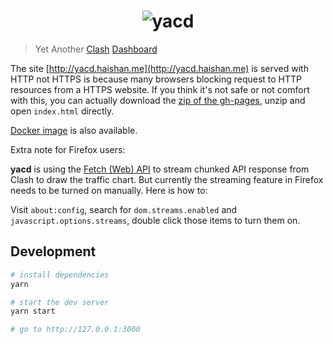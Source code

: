 <h1 align="center">
  <img src="https://user-images.githubusercontent.com/1166872/47954055-97e6cb80-dfc0-11e8-991f-230fd40481e5.png" alt="yacd">
</h1>

> Yet Another [Clash](https://github.com/Dreamacro/clash) [Dashboard](https://github.com/Dreamacro/clash-dashboard)

The site [http://yacd.haishan.me](http://yacd.haishan.me) is served with HTTP not HTTPS is because many browsers blocking request to HTTP resources from a HTTPS website. If you think it's not safe or not comfort with this, you can actually download the [zip of the gh-pages](https://github.com/haishanh/yacd/archive/gh-pages.zip), unzip and open `index.html` directly.

[Docker image](https://hub.docker.com/repository/docker/haishanh/yacd) is also available.

Extra note for Firefox users:

**yacd** is using the [Fetch (Web) API][fetch-api] to stream chunked API response from Clash to draw the traffic chart. But currently the streaming feature in Firefox needs to be turned on manually. Here is how to:

Visit `about:config`, search for `dom.streams.enabled` and `javascript.options.streams`, double click those items to turn them on.

[fetch-api]: https://developer.mozilla.org/en-US/docs/Web/API/Fetch_API

## Development

```sh
# install dependencies
yarn

# start the dev server
yarn start

# go to http://127.0.0.1:3000
```
